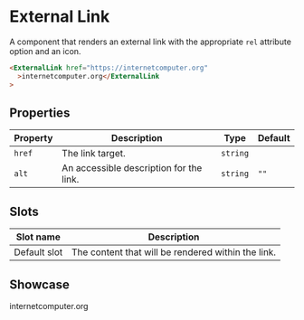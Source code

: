 <script lang="ts">
    import ExternalLink from "$lib/components/ExternalLink.svelte";
</script>

# External Link

A component that renders an external link with the appropriate `rel` attribute option and an icon.

```html
<ExternalLink href="https://internetcomputer.org"
  >internetcomputer.org</ExternalLink
>
```

## Properties

| Property | Description                             | Type     | Default |
| -------- | --------------------------------------- | -------- | ------- |
| `href`   | The link target.                        | `string` |         |
| `alt`    | An accessible description for the link. | `string` | `""`    |

## Slots

| Slot name    | Description                                        |
| ------------ | -------------------------------------------------- |
| Default slot | The content that will be rendered within the link. |

## Showcase

<div style="padding: var(--padding-2x) 0" data-tid="showcase">
<ExternalLink href="https://internetcomputer.org">internetcomputer.org</ExternalLink>
</div>
